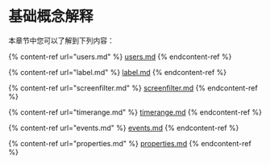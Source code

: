 # 基础概念解释

本章节中您可以了解到下列内容：

{% content-ref url="users.md" %}
[users.md](users.md)
{% endcontent-ref %}

{% content-ref url="label.md" %}
[label.md](label.md)
{% endcontent-ref %}

{% content-ref url="screenfilter.md" %}
[screenfilter.md](screenfilter.md)
{% endcontent-ref %}

{% content-ref url="timerange.md" %}
[timerange.md](timerange.md)
{% endcontent-ref %}

{% content-ref url="events.md" %}
[events.md](events.md)
{% endcontent-ref %}

{% content-ref url="properties.md" %}
[properties.md](properties.md)
{% endcontent-ref %}

